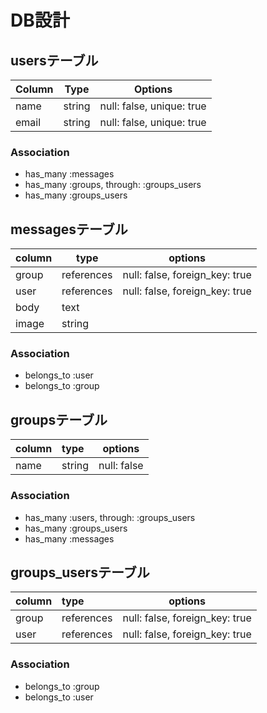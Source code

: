 # DB設計
## usersテーブル

|Column|Type|Options|
|------|----|-------|
|name|string|null: false, unique: true|
|email|string|null: false, unique: true|

### Association
- has_many :messages
- has_many :groups, through: :groups_users
- has_many :groups_users


## messagesテーブル
|  column | type | options |
| --- | --- | --- |
|  group| references | null: false, foreign_key: true |
|  user| references | null: false, foreign_key: true |
|  body | text |  |
|  image | string |  |

### Association
- belongs_to :user
- belongs_to :group

## groupsテーブル
|  column | type | options |
| :--- | :--- | --- |
|  name | string | null: false |

### Association
- has_many :users, through: :groups_users
- has_many :groups_users
- has_many :messages




## groups_usersテーブル
|  column | type | options |
| :--- | :--- | --- |
|  group | references | null: false, foreign_key: true |
|  user | references | null: false, foreign_key: true |

### Association
- belongs_to :group
- belongs_to :user